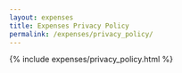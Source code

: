 ```yaml
---
layout: expenses
title: Expenses Privacy Policy
permalink: /expenses/privacy_policy/
---
```


{% include expenses/privacy_policy.html %}